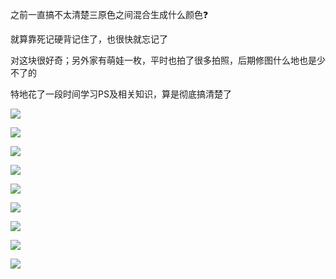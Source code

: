 之前一直搞不太清楚三原色之间混合生成什么颜色❓

就算靠死记硬背记住了，也很快就忘记了

对这块很好奇；另外家有萌娃一枚，平时也拍了很多拍照，后期修图什么地也是少不了的

特地花了一段时间学习PS及相关知识，算是彻底搞清楚了


![](/images/rgb/ok-1.png)

![](/images/rgb/ok-2.png)

![](/images/rgb/ok-3.png)

![](/images/rgb/ok-4.png)

![](/images/rgb/ok-5.png)

![](/images/rgb/ok-6.png)

![](/images/rgb/ok-7.png)

![](/images/rgb/ok-8.png)

![](/images/rgb/ok-9.png)

